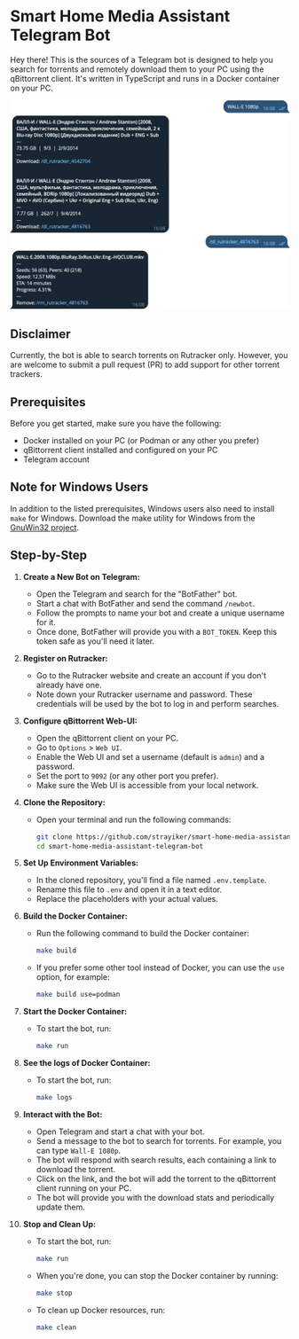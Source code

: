 # Smart Home Media Assistant Telegram Bot

Hey there! This is the sources of a Telegram bot is designed to help you search for torrents and remotely download them to your PC using the qBittorrent client. It's written in TypeScript and runs in a Docker container on your PC.

<p align="center">
<img alt="example" src="./static/image.webp" width="768" />
</p>

## Disclaimer

Currently, the bot is able to search torrents on Rutracker only. However, you are welcome to submit a pull request (PR) to add support for other torrent trackers.

## Prerequisites

Before you get started, make sure you have the following:

- Docker installed on your PC (or Podman or any other you prefer)
- qBittorrent client installed and configured on your PC
- Telegram account

## Note for Windows Users

In addition to the listed prerequisites, Windows users also need to install `make` for Windows. Download the make utility for Windows from the [GnuWin32 project](https://gnuwin32.sourceforge.net/downlinks/make.php).

## Step-by-Step

1. **Create a New Bot on Telegram:**

   - Open the Telegram and search for the "BotFather" bot.
   - Start a chat with BotFather and send the command `/newbot`.
   - Follow the prompts to name your bot and create a unique username for it.
   - Once done, BotFather will provide you with a `BOT_TOKEN`. Keep this token safe as you'll need it later.

2. **Register on Rutracker:**

   - Go to the Rutracker website and create an account if you don't already have one.
   - Note down your Rutracker username and password. These credentials will be used by the bot to log in and perform searches.

3. **Configure qBittorrent Web-UI:**

   - Open the qBittorrent client on your PC.
   - Go to `Options` > `Web UI`.
   - Enable the Web UI and set a username (default is `admin`) and a password.
   - Set the port to `9092` (or any other port you prefer).
   - Make sure the Web UI is accessible from your local network.

4. **Clone the Repository:**

   - Open your terminal and run the following commands:
     ```bash
     git clone https://github.com/strayiker/smart-home-media-assistant-telegram-bot.git
     cd smart-home-media-assistant-telegram-bot
     ```

5. **Set Up Environment Variables:**

   - In the cloned repository, you'll find a file named `.env.template`.
   - Rename this file to `.env` and open it in a text editor.
   - Replace the placeholders with your actual values.

6. **Build the Docker Container:**

   - Run the following command to build the Docker container:

     ```bash
     make build
     ```

   - If you prefer some other tool instead of Docker, you can use the `use` option, for example:
     ```bash
     make build use=podman
     ```

7. **Start the Docker Container:**

   - To start the bot, run:
     ```bash
     make run
     ```

8. **See the logs of Docker Container:**

   - To start the bot, run:
     ```bash
     make logs
     ```

9. **Interact with the Bot:**

   - Open Telegram and start a chat with your bot.
   - Send a message to the bot to search for torrents. For example, you can type `Wall-E 1080p`.
   - The bot will respond with search results, each containing a link to download the torrent.
   - Click on the link, and the bot will add the torrent to the qBittorrent client running on your PC.
   - The bot will provide you with the download stats and periodically update them.

10. **Stop and Clean Up:**

    - To start the bot, run:
      ```bash
      make run
      ```
    - When you're done, you can stop the Docker container by running:
      ```bash
      make stop
      ```
    - To clean up Docker resources, run:
      ```bash
      make clean
      ```
